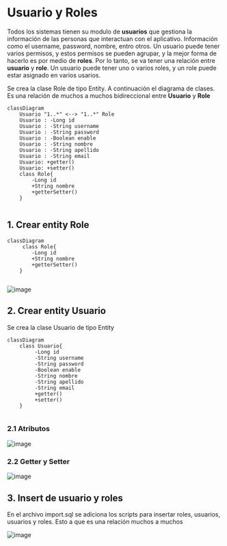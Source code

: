 # Usuario y Roles

Todos los sistemas tienen su modulo de **usuarios** que gestiona la información de las personas que interactuan con el aplicativo. Información como el username, password, nombre, entro otros. Un usuario puede tener varios permisos, y estos permisos se pueden agrupar, y la mejor forma de hacerlo es por medio de **roles**. Por lo tanto, se va tener una relación entre **usuario** y **role**. Un usuario puede tener uno o varios roles, y un role puede estar asignado en varios usarios. 

Se crea la clase Role de tipo Entity. A continuación el diagrama de clases. Es una relación de muchos a muchos bidireccional entre **Usuario** y **Role** 

```mermaid
classDiagram
    Usuario "1..*" <--> "1..*" Role
    Usuario : -Long id
    Usuario : -String username
    Usuario : -String password
    Usuario : -Boolean enable
    Usuario : -String nombre
    Usuario : -String apellido
    Usuario : -String email
    Usuario: +getter()
    Usuario: +setter()
    class Role{
        -Long id
        +String nombre
        +getterSetter()        
    }
    
```

## 1. Crear entity Role

```mermaid
classDiagram    
     class Role{
        -Long id
        +String nombre
        +getterSetter()        
    }
    
```

![image](https://github.com/crodrigr/spring-boot-angular-confenalco/assets/31961588/970d7e93-0c26-4795-ae4e-f0c94fea4d87)

## 2. Crear entity Usuario

Se crea la clase Usuario de tipo Entity

```mermaid
classDiagram    
    class Usuario{
         -Long id
         -String username
         -String password
         -Boolean enable
         -String nombre
         -String apellido
         -String email
         +getter()
         +setter()     
    }
    
```

### 2.1 Atributos
![image](https://github.com/crodrigr/spring-boot-angular-confenalco/assets/31961588/488f355e-6bd4-47fb-ad7c-c0716da7d5e9)

### 2.2 Getter y Setter

![image](https://github.com/crodrigr/spring-boot-angular-confenalco/assets/31961588/72cbe6e0-fb77-4878-a61b-87cf37a844ed)

## 3. Insert de usuario y roles

En el archivo import.sql se adiciona los scripts para insertar roles, usuarios, usuarios y roles. Esto a que es una relación muchos a muchos

![image](https://github.com/crodrigr/spring-boot-angular-confenalco/assets/31961588/52fdd256-c60e-4cf8-8e36-7b0f383dd574)
